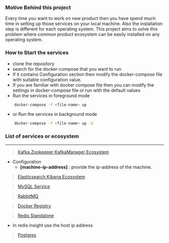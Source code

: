 ### Motive Behind this project

 Every time you want to work on new product then you have spend much time in setting up those services on your local machine.
Also the installation step is different for each operating system. 
This project aims to solve this problem where common product ecosystem can be easily installed on any operating system.

### How to Start the services

- clone the repository
- search for the docker-compose that you want to run
- If it contains Configuration section then modify the docker-compose file with suitable configuration value.
- If you are familiar with docker compose file then you can modify the settings in docker-compose file or run with the default values
- Run the services in foreground mode

```bash
    docker-compose -f <file-name> up 
```

- or Run the services in background mode

```bash
    docker-compose -f <file-name> up -d
```

### List of services or ecosystem

-----------------------------------------

> [Kafka Zookeeper KafkaManager Ecosystem](https://github.com/self-tuts/awesome-docker-compose/blob/master/ecosystem/kafka-zookeeper-kafkamanager-docker-compose.yml)

- Configuration
  - **[machine-ip-address]** : provide the ip-address of the machine.

> [Elasticsearch Kibana Ecosystem](https://github.com/self-tuts/awesome-docker-compose/blob/master/ecosystem/elasticsearch-kibana-docker-compose.yml)


> [MySQL Service](https://github.com/self-tuts/awesome-docker-compose/blob/master/mysql/mysql-5.7-docker-compose.yml)

> [RabbitMQ](https://github.com/self-tuts/awesome-docker-compose/blob/master/rabbitmq/rabbitmq-docker-compose.yml)

> [Docker Registry](https://github.com/self-tuts/awesome-docker-compose/blob/master/docker-registry/docker-registry-compose.yml)

> [Redis Standalone](https://github.com/self-tuts/awesome-docker-compose/blob/master/redis/redis-docker-compose.yml)

- In redis insight use the host ip address

> [Postgres](https://github.com/self-tuts/awesome-docker-compose/blob/master/database/postgres.yml)
